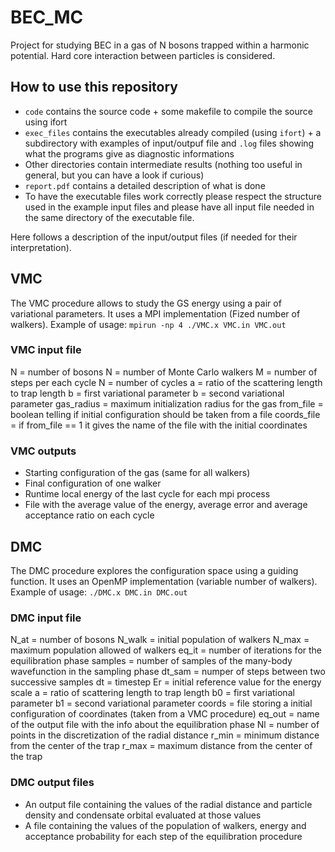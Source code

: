 # BEC_MC
Project for studying BEC in a gas of N bosons trapped within a harmonic potential.
Hard core interaction between particles is considered.

## How to use this repository
- `code` contains the source code + some makefile to compile the source using ifort
- `exec_files` contains the executables already compiled (using `ifort`) + a subdirectory with examples of input/outpuf file and `.log` files showing what the programs give as diagnostic informations
- Other directories contain intermediate results (nothing too useful in general, but you can have a look if curious)
- `report.pdf` contains a detailed description of what is done
- To have the executable files work correctly please respect the structure used in the example input files and please have all input file needed in the same directory of the executable file.

Here follows a description of the input/output files (if needed for their interpretation).

## VMC 
The VMC procedure allows to study the GS energy using a pair of variational parameters.
It uses a MPI implementation (Fized number of walkers).
Example of usage:
`mpirun -np 4 ./VMC.x VMC.in VMC.out`

### VMC input file
N = number of bosons
N = number of Monte Carlo walkers
M = number of steps per each cycle
N = number of cycles
a = ratio of the scattering length to trap length
b = first variational parameter
b = second variational parameter
gas_radius = maximum initialization radius for the gas 
from_file = boolean telling if initial configuration should be taken from a file
coords_file = if from_file == 1 it gives the name of the file with the initial coordinates

### VMC outputs
- Starting configuration of the gas (same for all walkers)
- Final configuration of one walker 
- Runtime local energy of the last cycle for each mpi process
- File with the average value of the energy, average error and average acceptance ratio on each cycle 

## DMC
The DMC procedure explores the configuration space using a guiding function.
It uses an OpenMP implementation (variable number of walkers).
Example of usage:
`./DMC.x DMC.in DMC.out`

### DMC input file
N_at = number of bosons
N_walk = initial population of walkers
N_max = maximum population allowed of walkers
eq_it = number of iterations for the equilibration phase
samples = number of samples of the many-body wavefunction in the sampling phase
dt_sam = numper of steps between two successive samples
dt = timestep
Er = initial reference value for the energy scale
a = ratio of scattering length to trap length
b0 = first variational parameter
b1 = second variational parameter
coords = file storing a initial configuration of coordinates (taken from a VMC procedure)
eq_out = name of the output file with the info about the equilibration phase
Nl = number of points in the discretization of the radial distance
r_min = minimum distance from the center of the trap
r_max = maximum distance from the center of the trap


### DMC output files
- An output file containing the values of the radial distance and particle density and condensate orbital evaluated at those values
- A file containing the values of the population of walkers, energy and acceptance probability for each step of the equilibration procedure
